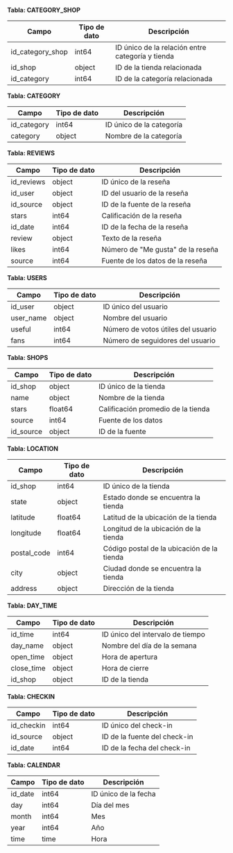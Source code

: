 
**Tabla: CATEGORY_SHOP**


| Campo           | Tipo de dato | Descripción                             |
|-----------------|--------------|-----------------------------------------|
| id_category_shop | int64        | ID único de la relación entre categoría y tienda |
| id_shop         | object       | ID de la tienda relacionada              |
| id_category     | int64        | ID de la categoría relacionada           |


**Tabla: CATEGORY**

| Campo        | Tipo de dato | Descripción                           |
|--------------|--------------|---------------------------------------|
| id_category  | int64        | ID único de la categoría              |
| category     | object       | Nombre de la categoría                |


**Tabla: REVIEWS**

| Campo       | Tipo de dato | Descripción                         |
|-------------|--------------|-------------------------------------|
| id_reviews  | object       | ID único de la reseña               |
| id_user     | object       | ID del usuario de la reseña         |
| id_source   | object       | ID de la fuente de la reseña        |
| stars       | int64        | Calificación de la reseña           |
| id_date     | int64        | ID de la fecha de la reseña         |
| review      | object       | Texto de la reseña                  |
| likes       | int64        | Número de "Me gusta" de la reseña   |
| source      | int64        | Fuente de los datos de la reseña    |


**Tabla: USERS**

| Campo       | Tipo de dato | Descripción                       |
|-------------|--------------|-----------------------------------|
| id_user     | object       | ID único del usuario              |
| user_name   | object       | Nombre del usuario                |
| useful      | int64        | Número de votos útiles del usuario|
| fans        | int64        | Número de seguidores del usuario  |


**Tabla: SHOPS**

| Campo       | Tipo de dato | Descripción                     |
|-------------|--------------|---------------------------------|
| id_shop     | object       | ID único de la tienda           |
| name        | object       | Nombre de la tienda             |
| stars       | float64      | Calificación promedio de la tienda |
| source      | int64        | Fuente de los datos |
| id_source   | object       | ID de la fuente  |


**Tabla: LOCATION**

| Campo        | Tipo de dato | Descripción                               |
|--------------|--------------|-------------------------------------------|
| id_shop      | int64        | ID único de la tienda                     |
| state        | object       | Estado donde se encuentra la tienda       |
| latitude     | float64      | Latitud de la ubicación de la tienda      |
| longitude    | float64      | Longitud de la ubicación de la tienda     |
| postal_code  | int64        | Código postal de la ubicación de la tienda |
| city         | object       | Ciudad donde se encuentra la tienda       |
| address      | object       | Dirección de la tienda                    |


**Tabla: DAY_TIME**

| Campo        | Tipo de dato | Descripción                               |
|--------------|--------------|-------------------------------------------|
| id_time      | int64        | ID único del intervalo de tiempo          |
| day_name     | object       | Nombre del día de la semana               |
| open_time    | object       | Hora de apertura                         |
| close_time   | object       | Hora de cierre                           |
| id_shop      | object       | ID de la tienda                          |


**Tabla: CHECKIN**

| Campo        | Tipo de dato | Descripción                               |
|--------------|--------------|-------------------------------------------|
| id_checkin   | int64        | ID único del check-in                     |
| id_source    | object       | ID de la fuente del check-in              |
| id_date      | int64        | ID de la fecha del check-in               |


**Tabla: CALENDAR**

| Campo        | Tipo de dato | Descripción                               |
|--------------|--------------|-------------------------------------------|
| id_date      | int64        | ID único de la fecha                      |
| day          | int64        | Día del mes                               |
| month        | int64        | Mes                                       |
| year         | int64        | Año                                       |
| time         | time         | Hora                                      |
